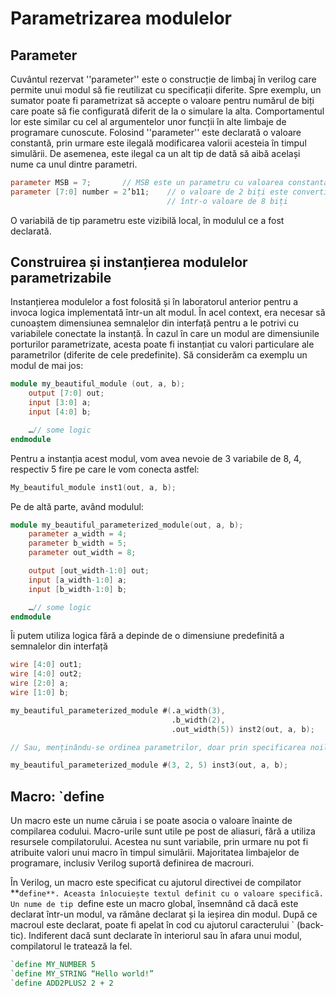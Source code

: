 # Parametrizarea modulelor

## Parameter

Cuvântul rezervat ''parameter'' este o construcție de limbaj în verilog care permite unui modul să fie reutilizat cu specificații diferite. Spre exemplu, un sumator poate fi parametrizat să accepte o valoare pentru numărul de biți care poate să fie configurată diferit de la o simulare la alta. Comportamentul lor este similar cu cel al argumentelor unor funcții în alte limbaje de programare cunoscute. Folosind  ''parameter'' este declarată o valoare constantă, prin urmare este ilegală modificarea valorii acesteia în timpul simulării. De asemenea, este ilegal ca un alt tip de dată să aibă același nume ca unul dintre parametri.

```verilog
parameter MSB = 7;       // MSB este un parametru cu valoarea constantă 7
parameter [7:0] number = 2’b11;    // o valoare de 2 biți este convertită
                                   // într-o valoare de 8 biți 
```

O variabilă de tip parametru este vizibilă local, în modulul ce a fost declarată.


## Construirea și instanțierea modulelor parametrizabile


Instanțierea modulelor a fost folosită și în laboratorul anterior pentru a invoca logica implementată într-un alt modul. În acel context, era necesar să cunoaștem dimensiunea semnalelor din interfață pentru a le potrivi cu variabilele conectate la instanță. În cazul în care un modul are dimensiunile porturilor parametrizate, acesta poate fi instanțiat  cu valori particulare ale parametrilor (diferite de cele predefinite). Să considerăm ca exemplu un modul de mai jos:

```verilog
module my_beautiful_module (out, a, b);
    output [7:0] out;
    input [3:0] a;
    input [4:0] b;

    …// some logic
endmodule
```

Pentru a instanția acest modul, vom avea nevoie de 3 variabile de 8, 4, respectiv 5 fire pe care le vom conecta astfel:

```verilog
My_beautiful_module inst1(out, a, b);
```

Pe de altă parte, având modulul:

```verilog
module my_beautiful_parameterized_module(out, a, b);
    parameter a_width = 4;
    parameter b_width = 5;
    parameter out_width = 8;

    output [out_width-1:0] out;
    input [a_width-1:0] a;
    input [b_width-1:0] b;

    …// some logic
endmodule
```

Îi putem utiliza logica fără a depinde de o dimensiune predefinită a semnalelor din interfață

```verilog
wire [4:0] out1;
wire [4:0] out2;
wire [2:0] a;
wire [1:0] b;

my_beautiful_parameterized_module #(.a_width(3),
                                    .b_width(2),
                                    .out_width(5)) inst2(out, a, b);

// Sau, menținându-se ordinea parametrilor, doar prin specificarea noilor // dimensiuni:

my_beautiful_parameterized_module #(3, 2, 5) inst3(out, a, b);
```

## Macro: `define

Un macro este un nume căruia i se poate asocia o valoare înainte de compilarea codului. Macro-urile sunt utile pe post de aliasuri, fără a utiliza resursele compilatorului. Acestea nu sunt variabile, prin urmare nu pot fi atribuite valori unui macro în timpul simulării. Majoritatea limbajelor de programare, inclusiv Verilog suportă definirea de macrouri.

În Verilog, un macro este specificat cu ajutorul directivei de compilator **`define**. Aceasta înlocuiește textul definit cu o valoare specifică. Un nume de tip `define este un macro global, însemnând că dacă este declarat într-un modul, va rămâne declarat și la ieșirea din modul. După ce macroul este declarat, poate fi apelat în cod cu ajutorul caracterului ` (back-tic). Indiferent dacă sunt declarate în interiorul sau în afara unui modul, compilatorul le tratează la fel.

```verilog
`define MY_NUMBER 5
`define MY_STRING “Hello world!”
`define ADD2PLUS2 2 + 2  
```
